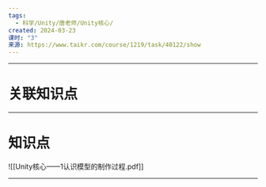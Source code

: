 ```yaml
---
tags:
  - 科学/Unity/唐老师/Unity核心/
created: 2024-03-23
课时: "3"
来源: https://www.taikr.com/course/1219/task/40122/show
---
```


---
# 关联知识点



---
# 知识点

![[Unity核心——1认识模型的制作过程.pdf]]

---
